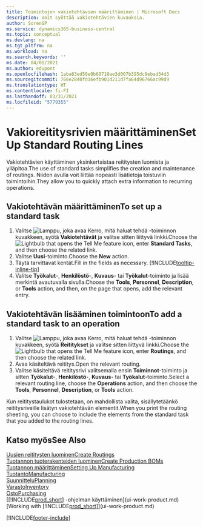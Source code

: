 ```yaml
---
title: Toimintojen vakiotehtävien määrittäminen | Microsoft Docs
description: Voit syöttää vakiotehtävien kuvauksia.
author: SorenGP
ms.service: dynamics365-business-central
ms.topic: conceptual
ms.devlang: na
ms.tgt_pltfrm: na
ms.workload: na
ms.search.keywords: ''
ms.date: 04/01/2021
ms.author: edupont
ms.openlocfilehash: 1aba83ed50e0b60710ae3d007b395dc9ebad34d3
ms.sourcegitcommit: 766e2840fd16efb901d211d7fa64d96766ac99d9
ms.translationtype: HT
ms.contentlocale: fi-FI
ms.lasthandoff: 03/31/2021
ms.locfileid: "5779355"
---
```

# <a name="set-up-standard-routing-lines"></a><span data-ttu-id="0f8cf-103">Vakioreititysrivien määrittäminen</span><span class="sxs-lookup"><span data-stu-id="0f8cf-103">Set Up Standard Routing Lines</span></span>

<span data-ttu-id="0f8cf-104">Vakiotehtävien käyttäminen yksinkertaistaa reititysten luomista ja ylläpitoa.</span><span class="sxs-lookup"><span data-stu-id="0f8cf-104">The use of standard tasks simplifies the creation and maintenance of routings.</span></span> <span data-ttu-id="0f8cf-105">Niiden avulla voit liittää nopeasti lisätietoja toistuviin toimintoihin.</span><span class="sxs-lookup"><span data-stu-id="0f8cf-105">They allow you to quickly attach extra information to recurring operations.</span></span>

## <a name="to-set-up-a-standard-task"></a><span data-ttu-id="0f8cf-106">Vakiotehtävän määrittäminen</span><span class="sxs-lookup"><span data-stu-id="0f8cf-106">To set up a standard task</span></span>

1. <span data-ttu-id="0f8cf-107">Valitse ![Lamppu, joka avaa Kerro, mitä haluat tehdä -toiminnon](media/ui-search/search_small.png "Kerro, mitä haluat tehdä") kuvakkeen, syötä **Vakiotehtävät** ja valitse sitten liittyvä linkki.</span><span class="sxs-lookup"><span data-stu-id="0f8cf-107">Choose the ![Lightbulb that opens the Tell Me feature](media/ui-search/search_small.png "Tell me what you want to do") icon, enter **Standard Tasks**, and then choose the related link.</span></span>
2. <span data-ttu-id="0f8cf-108">Valitse **Uusi**-toiminto.</span><span class="sxs-lookup"><span data-stu-id="0f8cf-108">Choose the **New** action.</span></span>
3. <span data-ttu-id="0f8cf-109">Täytä tarvittavat kentät.</span><span class="sxs-lookup"><span data-stu-id="0f8cf-109">Fill in the fields as necessary.</span></span> [!INCLUDE[tooltip-inline-tip](includes/tooltip-inline-tip_md.md)]
4. <span data-ttu-id="0f8cf-110">Valitse **Työkalut**-, **Henkilöstö**-, **Kuvaus**- tai **Työkalut**-toiminto ja lisää merkintä avautuvalla sivulla.</span><span class="sxs-lookup"><span data-stu-id="0f8cf-110">Choose the **Tools**, **Personnel**, **Description**, or **Tools** action, and then, on the page that opens, add the relevant entry.</span></span>

## <a name="to-add-a-standard-task-to-an-operation"></a><span data-ttu-id="0f8cf-111">Vakiotehtävän lisääminen toimintoon</span><span class="sxs-lookup"><span data-stu-id="0f8cf-111">To add a standard task to an operation</span></span>

1. <span data-ttu-id="0f8cf-112">Valitse ![Lamppu, joka avaa Kerro, mitä haluat tehdä -toiminnon](media/ui-search/search_small.png "Kerro, mitä haluat tehdä") kuvakkeen, syötä **Reititykset** ja valitse sitten liittyvä linkki.</span><span class="sxs-lookup"><span data-stu-id="0f8cf-112">Choose the ![Lightbulb that opens the Tell Me feature](media/ui-search/search_small.png "Tell me what you want to do") icon, enter **Routings**, and then choose the related link.</span></span>
2. <span data-ttu-id="0f8cf-113">Avaa käsiteltävä reititys.</span><span class="sxs-lookup"><span data-stu-id="0f8cf-113">Open the relevant routing.</span></span>
3. <span data-ttu-id="0f8cf-114">Valitse käsiteltävä reititysrivi valitsemalla ensin **Toiminnot**-toiminto ja sitten **Työkalut**-, **Henkilöstö**-, **Kuvaus**- tai **Työkalut**-toiminto.</span><span class="sxs-lookup"><span data-stu-id="0f8cf-114">Select a relevant routing line, choose the **Operations** action, and then choose the **Tools**, **Personnel**, **Description**, or **Tools** action.</span></span>

<span data-ttu-id="0f8cf-115">Kun reititystaulukot tulostetaan, on mahdollista valita, sisällytetäänkö reititysriveille lisätyn vakiotehtävän elementit.</span><span class="sxs-lookup"><span data-stu-id="0f8cf-115">When you print the routing sheeting, you can choose to include the elements from the standard task that you added to the routing lines.</span></span>

## <a name="see-also"></a><span data-ttu-id="0f8cf-116">Katso myös</span><span class="sxs-lookup"><span data-stu-id="0f8cf-116">See Also</span></span>

[<span data-ttu-id="0f8cf-117">Uusien reititysten luominen</span><span class="sxs-lookup"><span data-stu-id="0f8cf-117">Create Routings</span></span>](production-how-to-create-routings.md)  
[<span data-ttu-id="0f8cf-118">Tuotannon tuoterakenteiden luominen</span><span class="sxs-lookup"><span data-stu-id="0f8cf-118">Create Production BOMs</span></span>](production-how-to-create-production-boms.md)  
[<span data-ttu-id="0f8cf-119">Tuotannon määrittäminen</span><span class="sxs-lookup"><span data-stu-id="0f8cf-119">Setting Up Manufacturing</span></span>](production-configure-production-processes.md)  
[<span data-ttu-id="0f8cf-120">Tuotanto</span><span class="sxs-lookup"><span data-stu-id="0f8cf-120">Manufacturing</span></span>](production-manage-manufacturing.md)  
[<span data-ttu-id="0f8cf-121">Suunnittelu</span><span class="sxs-lookup"><span data-stu-id="0f8cf-121">Planning</span></span>](production-planning.md)  
[<span data-ttu-id="0f8cf-122">Varasto</span><span class="sxs-lookup"><span data-stu-id="0f8cf-122">Inventory</span></span>](inventory-manage-inventory.md)  
[<span data-ttu-id="0f8cf-123">Osto</span><span class="sxs-lookup"><span data-stu-id="0f8cf-123">Purchasing</span></span>](purchasing-manage-purchasing.md)  
<span data-ttu-id="0f8cf-124">[[!INCLUDE[prod_short](includes/prod_short.md)] -ohjelman käyttäminen](ui-work-product.md)</span><span class="sxs-lookup"><span data-stu-id="0f8cf-124">[Working with [!INCLUDE[prod_short](includes/prod_short.md)]](ui-work-product.md)</span></span>  


[!INCLUDE[footer-include](includes/footer-banner.md)]